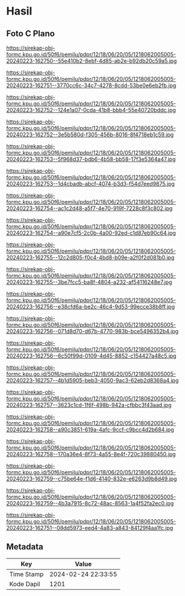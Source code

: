 # Hasil

## Foto C Plano

https://sirekap-obj-formc.kpu.go.id/50f6/pemilu/pdpr/12/18/06/20/05/1218062005005-20240223-162750--55e410b2-8ebf-4d85-ab2e-b92db20c59a5.jpg

https://sirekap-obj-formc.kpu.go.id/50f6/pemilu/pdpr/12/18/06/20/05/1218062005005-20240223-162751--3770cc6c-34c7-4278-8cdd-53be0e6eb2fb.jpg

https://sirekap-obj-formc.kpu.go.id/50f6/pemilu/pdpr/12/18/06/20/05/1218062005005-20240223-162752--124e1a07-0cda-41b8-bbb4-55e40720bddc.jpg

https://sirekap-obj-formc.kpu.go.id/50f6/pemilu/pdpr/12/18/06/20/05/1218062005005-20240223-162752--3e5b580d-f305-456b-8016-8f4718eb1c59.jpg

https://sirekap-obj-formc.kpu.go.id/50f6/pemilu/pdpr/12/18/06/20/05/1218062005005-20240223-162753--5f968d37-bdb6-4b58-bb58-17f3e5364a47.jpg

https://sirekap-obj-formc.kpu.go.id/50f6/pemilu/pdpr/12/18/06/20/05/1218062005005-20240223-162753--1d4cbadb-abcf-4074-b3d3-f54d7eed9875.jpg

https://sirekap-obj-formc.kpu.go.id/50f6/pemilu/pdpr/12/18/06/20/05/1218062005005-20240223-162754--ac1c2d48-a5f7-4e70-919f-7228c8f3c802.jpg

https://sirekap-obj-formc.kpu.go.id/50f6/pemilu/pdpr/12/18/06/20/05/1218062005005-20240223-162754--a90e7cf5-2c0b-4a00-92ed-c1d87eb90c64.jpg

https://sirekap-obj-formc.kpu.go.id/50f6/pemilu/pdpr/12/18/06/20/05/1218062005005-20240223-162755--12c2d805-f0c4-4bd8-b09e-a2f0f2d081b0.jpg

https://sirekap-obj-formc.kpu.go.id/50f6/pemilu/pdpr/12/18/06/20/05/1218062005005-20240223-162755--3be7fcc5-ba8f-4804-a232-af54116248e7.jpg

https://sirekap-obj-formc.kpu.go.id/50f6/pemilu/pdpr/12/18/06/20/05/1218062005005-20240223-162756--e38cfd6a-be2c-46c4-9d53-99ecce38b8ff.jpg

https://sirekap-obj-formc.kpu.go.id/50f6/pemilu/pdpr/12/18/06/20/05/1218062005005-20240223-162756--071d8d70-d67b-4770-983b-bce5496352b4.jpg

https://sirekap-obj-formc.kpu.go.id/50f6/pemilu/pdpr/12/18/06/20/05/1218062005005-20240223-162756--6c50f99d-0109-4d45-8852-c154427a48c5.jpg

https://sirekap-obj-formc.kpu.go.id/50f6/pemilu/pdpr/12/18/06/20/05/1218062005005-20240223-162757--4b1d5905-beb3-4050-9ac3-62eb2d8368a4.jpg

https://sirekap-obj-formc.kpu.go.id/50f6/pemilu/pdpr/12/18/06/20/05/1218062005005-20240223-162757--3623c1cd-1f6f-498b-942a-cfbbc3f43aad.jpg

https://sirekap-obj-formc.kpu.go.id/50f6/pemilu/pdpr/12/18/06/20/05/1218062005005-20240223-162758--a90c3851-619a-4afc-9ccf-c9bcc4d2b684.jpg

https://sirekap-obj-formc.kpu.go.id/50f6/pemilu/pdpr/12/18/06/20/05/1218062005005-20240223-162758--170a36e4-8f73-4a55-8e4f-720c39880450.jpg

https://sirekap-obj-formc.kpu.go.id/50f6/pemilu/pdpr/12/18/06/20/05/1218062005005-20240223-162759--c75be64e-f1d6-4140-832e-e6263d9b8d49.jpg

https://sirekap-obj-formc.kpu.go.id/50f6/pemilu/pdpr/12/18/06/20/05/1218062005005-20240223-162759--4b3a7915-8c72-48ac-8563-1a4f52fa2ec0.jpg

https://sirekap-obj-formc.kpu.go.id/50f6/pemilu/pdpr/12/18/06/20/05/1218062005005-20240223-162751--08dd5973-eed4-4a83-a843-84129f4aa1fc.jpg


## Metadata

| Key        | Value               |
| ---------- | ------------------- |
| Time Stamp | 2024-02-24 22:33:55 |
| Kode Dapil | 1201                |



